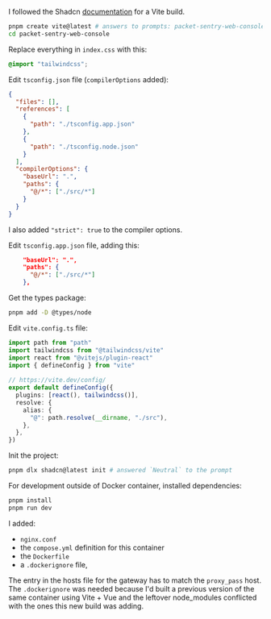 I followed the Shadcn [documentation](https://ui.shadcn.com/docs/installation/vite) for a Vite build.

```bash
pnpm create vite@latest # answers to prompts: packet-sentry-web-console, React, TypeScript
cd packet-sentry-web-console
```

Replace everything in `index.css` with this:

```css
@import "tailwindcss";
```

Edit `tsconfig.json` file (`compilerOptions` added):

```json
{
  "files": [],
  "references": [
    {
      "path": "./tsconfig.app.json"
    },
    {
      "path": "./tsconfig.node.json"
    }
  ],
  "compilerOptions": {
    "baseUrl": ".",
    "paths": {
      "@/*": ["./src/*"]
    }
  }
}
```

I also added `"strict": true` to the compiler options.

Edit `tsconfig.app.json` file, adding this:

```json
    "baseUrl": ".",
    "paths": {
      "@/*": ["./src/*"]
    },
```

Get the types package:

```bash
pnpm add -D @types/node
```

Edit `vite.config.ts` file:

```typescript
import path from "path"
import tailwindcss from "@tailwindcss/vite"
import react from "@vitejs/plugin-react"
import { defineConfig } from "vite"
 
// https://vite.dev/config/
export default defineConfig({
  plugins: [react(), tailwindcss()],
  resolve: {
    alias: {
      "@": path.resolve(__dirname, "./src"),
    },
  },
})
```

Init the project:

```bash
pnpm dlx shadcn@latest init # answered `Neutral` to the prompt
```

For development outside of Docker container, installed dependencies:

```bash
pnpm install
pnpm run dev
```

I added:

- `nginx.conf`
- the `compose.yml` definition for this container
- the `Dockerfile`
- a `.dockerignore` file,

The entry in the hosts file for the gateway has to match the `proxy_pass` host.
The `.dockerignore` was needed because I'd built a previous version of the same container using Vite + Vue and the leftover node_modules conflicted with the ones this new build was adding.
